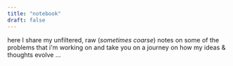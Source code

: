 ```yaml
---
title: "notebook"
draft: false
---
```

here I share my unfiltered, raw (*sometimes coarse*) notes on some of the problems that i'm working on and take you on a journey on how my ideas & thoughts evolve ...  